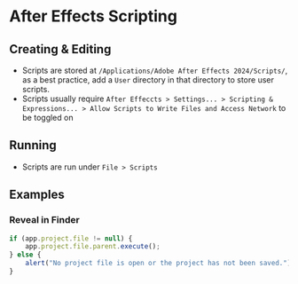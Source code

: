 # After Effects Scripting

## Creating & Editing

- Scripts are stored at `/Applications/Adobe After Effects 2024/Scripts/`, as a best practice, add a `User` directory in that directory to store user scripts.
- Scripts usually require `After Effeccts > Settings... > Scripting & Expressions... > Allow Scripts to Write Files and Access Network` to be toggled on

## Running

- Scripts are run under `File > Scripts`

## Examples

### Reveal in Finder

``` javascript
if (app.project.file != null) {
    app.project.file.parent.execute();
} else {
    alert("No project file is open or the project has not been saved.");
}
```
